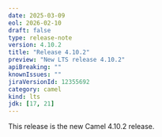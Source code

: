 ```yaml
---
date: 2025-03-09
eol: 2026-02-10
draft: false
type: release-note
version: 4.10.2
title: "Release 4.10.2"
preview: "New LTS release 4.10.2"
apiBreaking: ""
knownIssues: ""
jiraVersionId: 12355692
category: camel
kind: lts
jdk: [17, 21]
---
```


This release is the new Camel 4.10.2 release.

